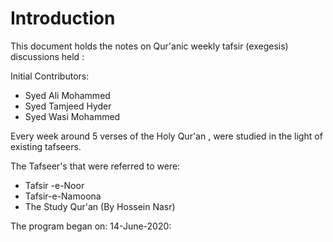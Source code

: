 # Introduction

This document holds the notes on Qur'anic weekly tafsir (exegesis) discussions held :

Initial Contributors:

* Syed Ali Mohammed
* Syed Tamjeed Hyder
* Syed Wasi Mohammed

Every week around 5 verses of the Holy Qur'an , were studied in the light of existing tafseers.

The Tafseer's that were referred to were:

* Tafsir -e-Noor
* Tafsir-e-Namoona
* The Study Qur'an \(By Hossein Nasr\)

The program began on: 14-June-2020:







